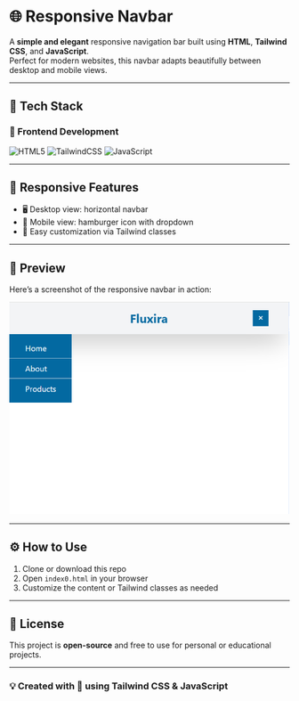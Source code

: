# 🌐 Responsive Navbar

A **simple and elegant** responsive navigation bar built using **HTML**, **Tailwind CSS**, and **JavaScript**.  
Perfect for modern websites, this navbar adapts beautifully between desktop and mobile views.

---

## 🚀 Tech Stack

### 🔷 Frontend Development
![HTML5](https://img.shields.io/badge/HTML5-e34f26?style=for-the-badge&logo=html5&logoColor=white)
![TailwindCSS](https://img.shields.io/badge/Tailwind_CSS-38b2ac?style=for-the-badge&logo=tailwind-css&logoColor=white)
![JavaScript](https://img.shields.io/badge/JavaScript-f7df1e?style=for-the-badge&logo=javascript&logoColor=black)

---

## 📱 Responsive Features

- 🖥️ Desktop view: horizontal navbar  
- 📱 Mobile view: hamburger icon with dropdown  
- 🎯 Easy customization via Tailwind classes

---

## 📸 Preview

Here’s a screenshot of the responsive navbar in action:

![Responsive Navbar Preview](./fluxiria.png)



---

## ⚙️ How to Use

1. Clone or download this repo
2. Open `index0.html` in your browser
3. Customize the content or Tailwind classes as needed

---

## 📝 License

This project is **open-source** and free to use for personal or educational projects.

---

### 💡 Created with 💖 using Tailwind CSS & JavaScript
